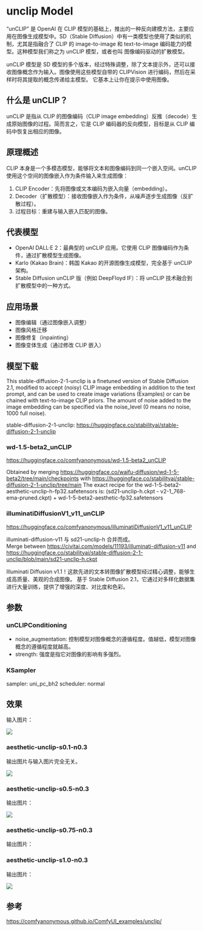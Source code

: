 # unclip Model

“unCLIP” 是 OpenAI 在 CLIP 模型的基础上，推出的一种反向建模方法，主要应用在图像生成模型中。SD（Stable Diffusion）中有一类模型也使用了类似的机制，尤其是指融合了 CLIP 的 image-to-image 和 text-to-image 编码能力的模型。这种模型我们称之为 unCLIP 模型，或者也叫 图像编码驱动的扩散模型。

unCLIP 模型是 SD 模型的多个版本，经过特殊调整，除了文本提示外，还可以接收图像概念作为输入。图像使用这些模型自带的 CLIPVision 进行编码，然后在采样时将其提取的概念传递给主模型。
它基本上让你在提示中使用图像。


## 什么是 unCLIP？

unCLIP 是指从 CLIP 的图像编码（CLIP image embedding）反推（decode）生成原始图像的过程。简而言之，它是 CLIP 编码器的反向模型，目标是从 CLIP 编码中恢复出相应的图像。


## 原理概述


CLIP 本身是一个多模态模型，能够将文本和图像编码到同一个嵌入空间。unCLIP 使用这个空间的图像嵌入作为条件输入来生成图像：


1. CLIP Encoder：先将图像或文本编码为嵌入向量（embedding）。
2. Decoder（扩散模型）：接收图像嵌入作为条件，从噪声逐步生成图像（反扩散过程）。
3. 过程目标：重建与输入嵌入匹配的图像。


## 代表模型

- OpenAI DALL·E 2：最典型的 unCLIP 应用。它使用 CLIP 图像编码作为条件，通过扩散模型生成图像。
- Karlo (Kakao Brain)：韩国 Kakao 的开源图像生成模型，完全基于 unCLIP 架构。
- Stable Diffusion unCLIP 版（例如 DeepFloyd IF）：将 unCLIP 技术融合到扩散模型中的一种方式。


## 应用场景

- 图像编辑（通过图像嵌入调整）
- 图像风格迁移
- 图像修复（inpainting）
- 图像变体生成（通过修改 CLIP 嵌入）


## 模型下载

This stable-diffusion-2-1-unclip is a finetuned version of Stable Diffusion 2.1, modified to accept (noisy) CLIP image embedding in addition to the text prompt, and can be used to create image variations (Examples) or can be chained with text-to-image CLIP priors. The amount of noise added to the image embedding can be specified via the noise_level (0 means no noise, 1000 full noise).

stable-diffusion-2-1-unclip:  https://huggingface.co/stabilityai/stable-diffusion-2-1-unclip

### wd-1.5-beta2_unCLIP

https://huggingface.co/comfyanonymous/wd-1.5-beta2_unCLIP


Obtained by merging https://huggingface.co/waifu-diffusion/wd-1-5-beta2/tree/main/checkpoints with https://huggingface.co/stabilityai/stable-diffusion-2-1-unclip/tree/main
The exact recipe for the wd-1-5-beta2-aesthetic-unclip-h-fp32.safetensors is: (sd21-unclip-h.ckpt - v2-1_768-ema-pruned.ckpt) + wd-1-5-beta2-aesthetic-fp32.safetensors



### illuminatiDiffusionV1_v11_unCLIP


https://huggingface.co/comfyanonymous/illuminatiDiffusionV1_v11_unCLIP


illuminati-diffusion-v11 与 sd21-unclip-h 合并而成。  
Merge between https://civitai.com/models/11193/illuminati-diffusion-v11 and https://huggingface.co/stabilityai/stable-diffusion-2-1-unclip/blob/main/sd21-unclip-h.ckpt



 Illuminati Diffusion v1.1！这款先进的文本转图像扩散模型经过精心调整，能够生成高质量、美观的合成图像。
基于 Stable Diffusion 2.1，它通过对多样化数据集进行大量训练，提供了增强的深度、对比度和色彩。


## 参数


### unCLIPConditioning


- noise_augmentation: 控制模型对图像概念的遵循程度。值越低，模型对图像概念的遵循程度就越高。
- strength: 强度是指它对图像的影响有多强烈。



###  KSampler


sampler: uni_pc_bh2
scheduler: normal


## 效果  

输入图片：


![](./unclip_one.png)



### aesthetic-unclip-s0.1-n0.3


输出图片与输入图片完全无关。  


![](./unclip_two.png)



### aesthetic-unclip-s0.5-n0.3


输出图片：


![](./unclip_three.png)


### aesthetic-unclip-s0.75-n0.3


输出图片：



### aesthetic-unclip-s1.0-n0.3


输出图片：


![](./unclip_four.png)





## 参考


https://comfyanonymous.github.io/ComfyUI_examples/unclip/
